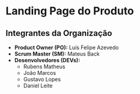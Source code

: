 # Landing Page do Produto

## Integrantes da Organização

- **Product Owner (PO):** Luís Felipe Azevedo
- **Scrum Master (SM):** Mateus Back
- **Desenvolvedores (DEVs):**
  - Rubens Matheus
  - João Marcos
  - Gustavo Lopes
  - Daniel Leite